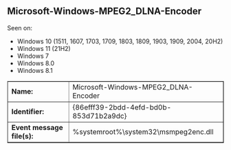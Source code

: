 ## Microsoft-Windows-MPEG2_DLNA-Encoder

Seen on:
* Windows 10 (1511, 1607, 1703, 1709, 1803, 1809, 1903, 1909, 2004, 20H2)
* Windows 11 (21H2)
* Windows 7
* Windows 8.0
* Windows 8.1

<table border="1" class="docutils">
  <tbody>
    <tr>
      <td><b>Name:</b></td>
      <td>Microsoft-Windows-MPEG2_DLNA-Encoder</td>
    </tr>
    <tr>
      <td><b>Identifier:</b></td>
      <td>{86efff39-2bdd-4efd-bd0b-853d71b2a9dc}</td>
    </tr>
    <tr>
      <td><b>Event message file(s):</b></td>
      <td>%systemroot%\system32\msmpeg2enc.dll</td>
    </tr>
  </tbody>
</table>

&nbsp;

